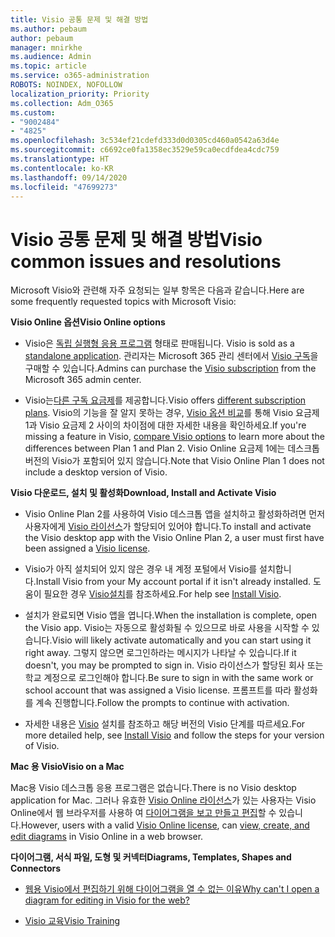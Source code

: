 ```yaml
---
title: Visio 공통 문제 및 해결 방법
ms.author: pebaum
author: pebaum
manager: mnirkhe
ms.audience: Admin
ms.topic: article
ms.service: o365-administration
ROBOTS: NOINDEX, NOFOLLOW
localization_priority: Priority
ms.collection: Adm_O365
ms.custom:
- "9002484"
- "4825"
ms.openlocfilehash: 3c534ef21cdefd333d0d0305cd460a0542a63d4e
ms.sourcegitcommit: c6692ce0fa1358ec3529e59ca0ecdfdea4cdc759
ms.translationtype: HT
ms.contentlocale: ko-KR
ms.lasthandoff: 09/14/2020
ms.locfileid: "47699273"
---
```

# <a name="visio-common-issues-and-resolutions"></a><span data-ttu-id="63b8e-102">Visio 공통 문제 및 해결 방법</span><span class="sxs-lookup"><span data-stu-id="63b8e-102">Visio common issues and resolutions</span></span>

<span data-ttu-id="63b8e-103">Microsoft Visio와 관련해 자주 요청되는 일부 항목은 다음과 같습니다.</span><span class="sxs-lookup"><span data-stu-id="63b8e-103">Here are some frequently requested topics with Microsoft Visio:</span></span>

<span data-ttu-id="63b8e-104">**Visio Online 옵션**</span><span class="sxs-lookup"><span data-stu-id="63b8e-104">**Visio Online options**</span></span>

- <span data-ttu-id="63b8e-105">Visio은 [독립 실행형 응용 프로그램](https://products.office.com/visio/flowchart-software) 형태로 판매됩니다. </span><span class="sxs-lookup"><span data-stu-id="63b8e-105">Visio is sold as a [standalone application](https://products.office.com/visio/flowchart-software).</span></span> <span data-ttu-id="63b8e-106">관리자는 Microsoft 365 관리 센터에서 [Visio 구독](https://docs.microsoft.com/alchemyinsights/purchase-visio-subscription)을 구매할 수 있습니다.</span><span class="sxs-lookup"><span data-stu-id="63b8e-106">Admins can purchase the [Visio subscription](https://docs.microsoft.com/alchemyinsights/purchase-visio-subscription) from the Microsoft 365 admin center.</span></span>

- <span data-ttu-id="63b8e-107">Visio는[다른 구독 요금제](https://products.office.com/visio/microsoft-visio-plans-and-pricing-compare-visio-options)를 제공합니다.</span><span class="sxs-lookup"><span data-stu-id="63b8e-107">Visio offers [different subscription plans](https://products.office.com/visio/microsoft-visio-plans-and-pricing-compare-visio-options).</span></span> <span data-ttu-id="63b8e-108">Visio의 기능을 잘 알지 못하는 경우, [Visio 옵션 비교](https://products.office.com/visio/microsoft-visio-plans-and-pricing-compare-visio-options)를 통해 Visio 요금제 1과 Visio 요금제 2 사이의 차이점에 대한 자세한 내용을 확인하세요.</span><span class="sxs-lookup"><span data-stu-id="63b8e-108">If you're missing a feature in Visio, [compare Visio options](https://products.office.com/visio/microsoft-visio-plans-and-pricing-compare-visio-options) to learn more about the differences between Plan 1 and Plan 2.</span></span>  <span data-ttu-id="63b8e-109">Visio Online 요금제 1에는 데스크톱 버전의 Visio가 포함되어 있지 않습니다.</span><span class="sxs-lookup"><span data-stu-id="63b8e-109">Note that Visio Online Plan 1 does not include a desktop version of Visio.</span></span>

<span data-ttu-id="63b8e-110">**Visio 다운로드, 설치 및 활성화**</span><span class="sxs-lookup"><span data-stu-id="63b8e-110">**Download, Install and Activate Visio**</span></span>

- <span data-ttu-id="63b8e-111">Visio Online Plan 2를 사용하여 Visio 데스크톱 앱을 설치하고 활성화하려면 먼저 사용자에게 [Visio 라이선스](https://docs.microsoft.com/microsoft-365/admin/add-users/add-users)가 할당되어 있어야 합니다.</span><span class="sxs-lookup"><span data-stu-id="63b8e-111">To install and activate the Visio desktop app with the Visio Online Plan 2, a user must first have been assigned a [Visio license](https://docs.microsoft.com/microsoft-365/admin/add-users/add-users).</span></span>

- <span data-ttu-id="63b8e-112">Visio가 아직 설치되어 있지 않은 경우 내 계정 포털에서 Visio를 설치합니다.</span><span class="sxs-lookup"><span data-stu-id="63b8e-112">Install Visio from your My account portal if it isn't already installed.</span></span> <span data-ttu-id="63b8e-113">도움이 필요한 경우 [Visio설치](https://support.office.com/article/f98f21e3-aa02-4827-9167-ddab5b025710)를 참조하세요.</span><span class="sxs-lookup"><span data-stu-id="63b8e-113">For help see [Install Visio](https://support.office.com/article/f98f21e3-aa02-4827-9167-ddab5b025710).</span></span>

- <span data-ttu-id="63b8e-114">설치가 완료되면 Visio 앱을 엽니다.</span><span class="sxs-lookup"><span data-stu-id="63b8e-114">When the installation is complete, open the Visio app.</span></span> <span data-ttu-id="63b8e-115">Visio는 자동으로 활성화될 수 있으므로 바로 사용을 시작할 수 있습니다.</span><span class="sxs-lookup"><span data-stu-id="63b8e-115">Visio will likely activate automatically and you can start using it right away.</span></span> <span data-ttu-id="63b8e-116">그렇지 않으면 로그인하라는 메시지가 나타날 수 있습니다.</span><span class="sxs-lookup"><span data-stu-id="63b8e-116">If it doesn't, you may be prompted to sign in.</span></span> <span data-ttu-id="63b8e-117">Visio 라이선스가 할당된 회사 또는 학교 계정으로 로그인해야 합니다.</span><span class="sxs-lookup"><span data-stu-id="63b8e-117">Be sure to sign in with the same work or school account that was assigned a Visio license.</span></span> <span data-ttu-id="63b8e-118">프롬프트를 따라 활성화를 계속 진행합니다.</span><span class="sxs-lookup"><span data-stu-id="63b8e-118">Follow the prompts to continue with activation.</span></span>

- <span data-ttu-id="63b8e-119">자세한 내용은 [Visio](https://support.office.com/article/f98f21e3-aa02-4827-9167-ddab5b025710) 설치를 참조하고 해당 버전의 Visio 단계를 따르세요.</span><span class="sxs-lookup"><span data-stu-id="63b8e-119">For more detailed help, see [Install Visio](https://support.office.com/article/f98f21e3-aa02-4827-9167-ddab5b025710) and follow the steps for your version of Visio.</span></span>

<span data-ttu-id="63b8e-120">**Mac 용 Visio**</span><span class="sxs-lookup"><span data-stu-id="63b8e-120">**Visio on a Mac**</span></span>

<span data-ttu-id="63b8e-121">Mac용 Visio 데스크톱 응용 프로그램은 없습니다.</span><span class="sxs-lookup"><span data-stu-id="63b8e-121">There is no Visio desktop application for Mac.</span></span> <span data-ttu-id="63b8e-122">그러나 유효한 [Visio Online 라이선스](https://docs.microsoft.com/microsoft-365/admin/add-users/add-users)가 있는 사용자는 Visio Online에서 웹 브라우저를 사용하 여 [다이어그램을 보고 만들고 편집](https://support.office.com/article/06f04845-91b8-4e8f-881f-a43c970735fc)할 수 있습니다.</span><span class="sxs-lookup"><span data-stu-id="63b8e-122">However, users with a valid [Visio Online license](https://docs.microsoft.com/microsoft-365/admin/add-users/add-users), can [view, create, and edit diagrams](https://support.office.com/article/06f04845-91b8-4e8f-881f-a43c970735fc) in Visio Online in a web browser.</span></span>

<span data-ttu-id="63b8e-123">**다이어그램, 서식 파일, 도형 및 커넥터**</span><span class="sxs-lookup"><span data-stu-id="63b8e-123">**Diagrams, Templates, Shapes and Connectors**</span></span>

- [<span data-ttu-id="63b8e-124">웹용 Visio에서 편집하기 위해 다이어그램을 열 수 없는 이유</span><span class="sxs-lookup"><span data-stu-id="63b8e-124">Why can't I open a diagram for editing in Visio for the web?</span></span>](https://support.microsoft.com/office/ea4a23d3-21d3-4878-945e-cf1be4140357)

- [<span data-ttu-id="63b8e-125">Visio 교육</span><span class="sxs-lookup"><span data-stu-id="63b8e-125">Visio Training</span></span>](https://support.office.com/article/visio-training-e058bcfa-1d90-4653-afc6-e84d54cf94a6)

